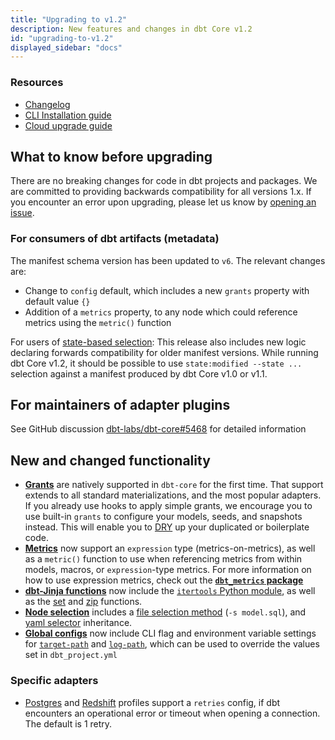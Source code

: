 ```yaml
---
title: "Upgrading to v1.2"
description: New features and changes in dbt Core v1.2
id: "upgrading-to-v1.2"
displayed_sidebar: "docs"
---
```


### Resources

- [Changelog](https://github.com/dbt-labs/dbt-core/blob/1.2.latest/CHANGELOG.md)
- [CLI Installation guide](/docs/core/installation-overview)
- [Cloud upgrade guide](/docs/dbt-versions/upgrade-dbt-version-in-cloud)

## What to know before upgrading

There are no breaking changes for code in dbt projects and packages. We are committed to providing backwards compatibility for all versions 1.x. If you encounter an error upon upgrading, please let us know by [opening an issue](https://github.com/dbt-labs/dbt-core/issues/new).

### For consumers of dbt artifacts (metadata)

The manifest schema version has been updated to `v6`. The relevant changes are:
- Change to `config` default, which includes a new `grants` property with default value `{}`
- Addition of a `metrics` property, to any node which could reference metrics using the `metric()` function

For users of [state-based selection](/reference/node-selection/syntax#about-node-selection): This release also includes new logic declaring forwards compatibility for older manifest versions. While running dbt Core v1.2, it should be possible to use `state:modified --state ...` selection against a manifest produced by dbt Core v1.0 or v1.1.

## For maintainers of adapter plugins

See GitHub discussion [dbt-labs/dbt-core#5468](https://github.com/dbt-labs/dbt-core/discussions/5468) for detailed information

## New and changed functionality

- **[Grants](/reference/resource-configs/grants)** are natively supported in `dbt-core` for the first time. That support extends to all standard materializations, and the most popular adapters. If you already use hooks to apply simple grants, we encourage you to use built-in `grants` to configure your models, seeds, and snapshots instead. This will enable you to [DRY](https://en.wikipedia.org/wiki/Don%27t_repeat_yourself) up your duplicated or boilerplate code.
- **[Metrics](/docs/build/build-metrics-intro)** now support an `expression` type (metrics-on-metrics), as well as a `metric()` function to use when referencing metrics from within models, macros, or `expression`-type metrics. For more information on how to use expression metrics, check out the [**`dbt_metrics` package**](https://github.com/dbt-labs/dbt_metrics)
- **[dbt-Jinja functions](/reference/dbt-jinja-functions)** now include the [`itertools` Python module](/reference/dbt-jinja-functions/modules#itertools), as well as the [set](/reference/dbt-jinja-functions/set) and [zip](/reference/dbt-jinja-functions/zip) functions.
- **[Node selection](/reference/node-selection/syntax)** includes a [file selection method](/reference/node-selection/methods#the-file-method) (`-s model.sql`), and [yaml selector](/reference/node-selection/yaml-selectors) inheritance.
- **[Global configs](/reference/global-configs/about-global-configs)** now include CLI flag and environment variable settings for [`target-path`](/reference/project-configs/target-path) and [`log-path`](/reference/project-configs/log-path), which can be used to override the values set in `dbt_project.yml`

### Specific adapters

- [Postgres](/docs/core/connect-data-platform/postgres-setup) and [Redshift](/docs/core/connect-data-platform/redshift-setup) profiles support a `retries` config, if dbt encounters an operational error or timeout when opening a connection. The default is 1 retry.
